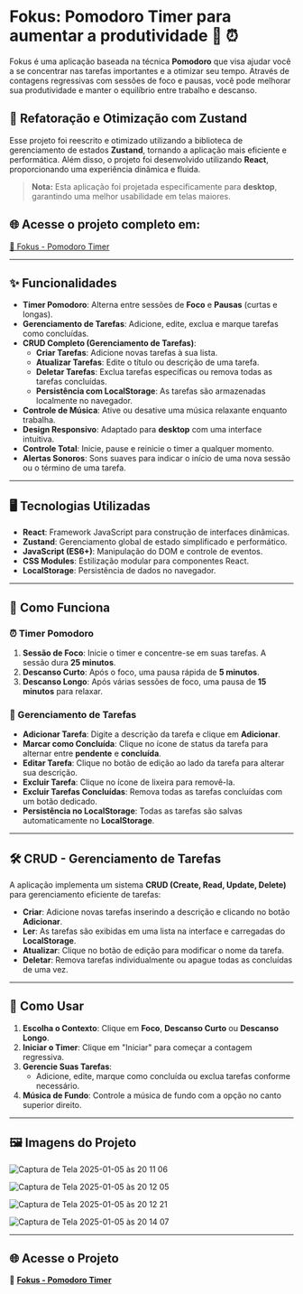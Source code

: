 # Fokus: Pomodoro Timer para aumentar a produtividade 🍅 ⏰

Fokus é uma aplicação baseada na técnica **Pomodoro** que visa ajudar você a se concentrar nas tarefas importantes e a otimizar seu tempo. Através de contagens regressivas com sessões de foco e pausas, você pode melhorar sua produtividade e manter o equilíbrio entre trabalho e descanso.

## 🔄 Refatoração e Otimização com Zustand

Esse projeto foi reescrito e otimizado utilizando a biblioteca de gerenciamento de estados **Zustand**, tornando a aplicação mais eficiente e performática. Além disso, o projeto foi desenvolvido utilizando **React**, proporcionando uma experiência dinâmica e fluida.

> **Nota:** Esta aplicação foi projetada especificamente para **desktop**, garantindo uma melhor usabilidade em telas maiores.

## 🌐 Acesse o projeto completo em:

[🔗 Fokus - Pomodoro Timer](https://fokus-zustand.vercel.app/)

---

## ✨ Funcionalidades

- **Timer Pomodoro**: Alterna entre sessões de **Foco** e **Pausas** (curtas e longas).
- **Gerenciamento de Tarefas**: Adicione, edite, exclua e marque tarefas como concluídas.
- **CRUD Completo (Gerenciamento de Tarefas)**:  
  - **Criar Tarefas**: Adicione novas tarefas à sua lista.
  - **Atualizar Tarefas**: Edite o título ou descrição de uma tarefa.
  - **Deletar Tarefas**: Exclua tarefas específicas ou remova todas as tarefas concluídas.
  - **Persistência com LocalStorage**: As tarefas são armazenadas localmente no navegador.
- **Controle de Música**: Ative ou desative uma música relaxante enquanto trabalha.
- **Design Responsivo**: Adaptado para **desktop** com uma interface intuitiva.
- **Controle Total**: Inicie, pause e reinicie o timer a qualquer momento.
- **Alertas Sonoros**: Sons suaves para indicar o início de uma nova sessão ou o término de uma tarefa.

---

## 🖥️ Tecnologias Utilizadas

- **React**: Framework JavaScript para construção de interfaces dinâmicas.
- **Zustand**: Gerenciamento global de estado simplificado e performático.
- **JavaScript (ES6+)**: Manipulação do DOM e controle de eventos.
- **CSS Modules**: Estilização modular para componentes React.
- **LocalStorage**: Persistência de dados no navegador.

---

## 🔄 Como Funciona

### ⏰ Timer Pomodoro

1. **Sessão de Foco**: Inicie o timer e concentre-se em suas tarefas. A sessão dura **25 minutos**.
2. **Descanso Curto**: Após o foco, uma pausa rápida de **5 minutos**.
3. **Descanso Longo**: Após várias sessões de foco, uma pausa de **15 minutos** para relaxar.

### 📝 Gerenciamento de Tarefas

- **Adicionar Tarefa**: Digite a descrição da tarefa e clique em **Adicionar**.
- **Marcar como Concluída**: Clique no ícone de status da tarefa para alternar entre **pendente** e **concluída**.
- **Editar Tarefa**: Clique no botão de edição ao lado da tarefa para alterar sua descrição.
- **Excluir Tarefa**: Clique no ícone de lixeira para removê-la.
- **Excluir Tarefas Concluídas**: Remova todas as tarefas concluídas com um botão dedicado.
- **Persistência no LocalStorage**: Todas as tarefas são salvas automaticamente no **LocalStorage**.

---

## 🛠️ CRUD - Gerenciamento de Tarefas

A aplicação implementa um sistema **CRUD (Create, Read, Update, Delete)** para gerenciamento eficiente de tarefas:

- **Criar**: Adicione novas tarefas inserindo a descrição e clicando no botão **Adicionar**.
- **Ler**: As tarefas são exibidas em uma lista na interface e carregadas do **LocalStorage**.
- **Atualizar**: Clique no botão de edição para modificar o nome da tarefa.
- **Deletar**: Remova tarefas individualmente ou apague todas as concluídas de uma vez.

---

## 🎯 Como Usar

1. **Escolha o Contexto**: Clique em **Foco**, **Descanso Curto** ou **Descanso Longo**.
2. **Iniciar o Timer**: Clique em "Iniciar" para começar a contagem regressiva.
3. **Gerencie Suas Tarefas**:
   - Adicione, edite, marque como concluída ou exclua tarefas conforme necessário.
4. **Música de Fundo**: Controle a música de fundo com a opção no canto superior direito.

---

## 🖼️ Imagens do Projeto

![Captura de Tela 2025-01-05 às 20 11 06](https://github.com/user-attachments/assets/69a0cc8a-1560-440f-9f9a-e9f75ea8ac41)

![Captura de Tela 2025-01-05 às 20 12 05](https://github.com/user-attachments/assets/c1f1fc6f-528e-46b4-80c0-7ef8a2e7b3e7)

![Captura de Tela 2025-01-05 às 20 12 21](https://github.com/user-attachments/assets/3397aa3b-9c61-4647-be40-bd5e48792971)

![Captura de Tela 2025-01-05 às 20 14 07](https://github.com/user-attachments/assets/0b17b758-d769-4c11-868a-29e8b37cf2c0)

---

## 🌐 Acesse o Projeto

🔗 [**Fokus - Pomodoro Timer**](https://fokus-zustand.vercel.app/)

